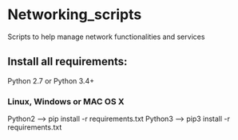 # Networking_scripts
Scripts to help manage network functionalities and services

## Install all requirements:

Python 2.7 or Python 3.4+
### Linux, Windows or MAC OS X

Python2 --> pip install -r requirements.txt
Python3 --> pip3 install -r requirements.txt


